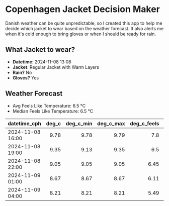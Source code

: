 
# Copenhagen Jacket Decision Maker

Danish weather can be quite unpredictable, so I created this app to help me decide which jacket to wear based on the weather forecast. 
It also alerts me when it's cold enough to bring gloves or when I should be ready for rain.

## What Jacket to wear?

- **Datetime**: 2024-11-08 13:08
- **Jacket**: Regular Jacket with Warm Layers
- **Rain?** No
- **Gloves?** Yes

## Weather Forecast
- Avg Feels Like Temperature: 6.5 °C
- Median Feels Like Temperature: 6.5 °C

| datetime_cph     |   deg_c |   deg_c_min |   deg_c_max |   deg_c_feels | weather   | wind   | rain   |
|:-----------------|--------:|------------:|------------:|--------------:|:----------|:-------|:-------|
| 2024-11-08 16:00 |    9.78 |        9.78 |        9.79 |          7.8  | Clouds    | Low    | None   |
| 2024-11-08 19:00 |    9.35 |        9.13 |        9.35 |          6.5  | Clouds    | Medium | None   |
| 2024-11-08 22:00 |    9.05 |        9.05 |        9.05 |          6.45 | Clouds    | Low    | None   |
| 2024-11-09 01:00 |    8.67 |        8.67 |        8.67 |          6.11 | Clouds    | Low    | None   |
| 2024-11-09 04:00 |    8.21 |        8.21 |        8.21 |          5.49 | Clouds    | Low    | None   |
        